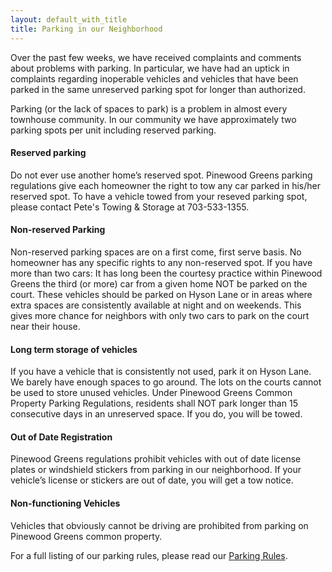 ```yaml
---
layout: default_with_title
title: Parking in our Neighborhood
---
```


Over the past few weeks, we have received complaints and comments about problems with parking.  In particular, we have had an uptick in complaints regarding inoperable vehicles and vehicles that have been parked in the same unreserved parking spot for longer than authorized.

Parking (or the lack of spaces to park) is a problem in almost every townhouse community.  In our community we have approximately two parking spots per unit including reserved parking.

#### Reserved parking

Do not ever use another home’s reserved spot. Pinewood Greens parking regulations give each homeowner the right to tow any car parked in his/her reserved spot.  To have a vehicle towed from your reseved parking spot, please contact Pete's Towing & Storage at 703-533-1355.

#### Non-reserved Parking

Non-reserved parking spaces are on a first come, first serve basis. No homeowner has any specific rights to any non-reserved spot. If you have more than two cars: It has long been the courtesy practice within Pinewood Greens the third (or more) car from a given home NOT be parked on the court. These vehicles should be parked on Hyson Lane or in areas where extra spaces are consistently available at night and on weekends. This gives more chance for neighbors with only two cars to park on the court near their house.

#### Long term storage of vehicles

If you have a vehicle that is consistently not used, park it on Hyson Lane. We barely have enough spaces to go around. The lots on the courts cannot be used to store unused vehicles.
Under Pinewood Greens Common Property Parking Regulations, residents shall NOT park longer than 15 consecutive days in an unreserved space. If you do, you will be towed. 

#### Out of Date Registration

Pinewood Greens regulations prohibit vehicles with out of date license plates or windshield stickers from parking in our neighborhood. If your vehicle’s license or stickers are out of date, you will get a tow notice.

#### Non-functioning Vehicles

Vehicles that obviously cannot be driving are prohibited from parking on Pinewood Greens common property.

For a full listing of our parking rules, please read our [Parking Rules](https://onedrive.live.com/view.aspx?resid=529E6218CA92DA58!1549&app=WordPdf%22).